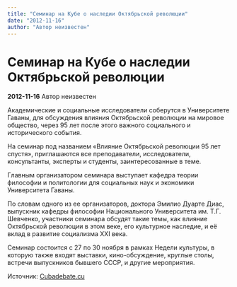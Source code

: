 ```yaml
---
title: "Семинар на Кубе о наследии Октябрьской революции"
date: "2012-11-16"
author: "Автор неизвестен"
---
```


# Семинар на Кубе о наследии Октябрьской революции

**2012-11-16** Автор неизвестен

Академические и социальные исследователи соберутся в Университете Гаваны, для обсуждения влияния Октябрьской революции на мировое общество, через 95 лет после этого важного социального и исторического события.

На семинар под названием «Влияние Октябрьской революции 95 лет спустя», приглашаются все преподаватели, исследователи, консультанты, эксперты и студенты, заинтересованные в теме.

Главным организатором семинара выступает кафедра теории философии и политологии для социальных наук и экономики Университета Гаваны.

По словам одного из ее организаторов, доктора Эмилио Дуарте Диас, выпускник кафедры философии Национального Университета им. Т.Г. Шевченко, участники семинара обсудят такие темы, как влияние Октябрьской революции в этом веке, его культурное наследие, и её вклад в развитие социализма ХХI века.

Семинар состоится с 27 по 30 ноября в рамках Недели культуры, в которую также входят выставки, кино-обсуждение, круглые столы, встречи выпускников бывшего СССР, и другие мероприятия.

Источник: [Cubadebate.cu](http://cubadebate.cu/)
